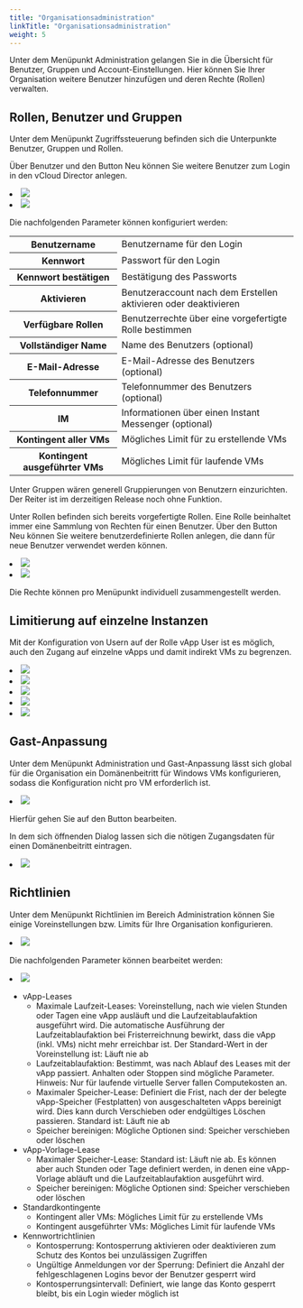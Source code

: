 ```yaml
---
title: "Organisationsadministration"
linkTitle: "Organisationsadministration"
weight: 5
---
```


<link rel="stylesheet" type="text/css" href="/de/docs/quickstart_guide/css/style.css">

Unter dem Menüpunkt Administration gelangen Sie in die Übersicht für Benutzer, Gruppen und Account-Einstellungen. Hier können Sie Ihrer Organisation weitere Benutzer hinzufügen und deren Rechte (Rollen) verwalten.

## Rollen, Benutzer und Gruppen
Unter dem Menüpunkt Zugriffssteuerung befinden sich die Unterpunkte Benutzer, Gruppen und Rollen.

Über Benutzer und den Button Neu können Sie weitere Benutzer zum Login in den vCloud Director anlegen. 


<div class="img-effect">
  <li>
    <img src="/de/docs/quickstart_guide/images/organisationsadministration/neuer_benutzer.png">
  </li>
  <li>
    <img src="/de/docs/quickstart_guide/images/organisationsadministration/neuer_benutzer_erstellen.png">
  </li>
</div>

Die nachfolgenden Parameter können konfiguriert werden:

<table class="tableformat">
  <tr>
    <th class="tableformat">Benutzername</th>
    <td class="tableformat">Benutzername für den Login</td>
  </tr>
  <tr>
    <th>Kennwort</th>
    <td>Passwort für den Login</td>
  </tr>
  <tr>
    <th>Kennwort bestätigen</th>
    <td>Bestätigung des Passworts</td>
  </tr>
  <tr>
    <th>Aktivieren</th>
    <td>Benutzeraccount nach dem Erstellen aktivieren oder deaktivieren</td>
  </tr>
  <tr>
    <th>Verfügbare Rollen</th>
    <td>Benutzerrechte über eine vorgefertigte Rolle bestimmen</td>
  </tr>
  <tr>
    <th>Vollständiger Name</th>
    <td>Name des Benutzers (optional)</td>
  </tr>
  <tr>
    <th>E-Mail-Adresse</th>
    <td>E-Mail-Adresse des Benutzers (optional)</td>
  </tr>
  <tr>
    <th>Telefonnummer</th>
    <td>Telefonnummer des Benutzers (optional)</td>
  </tr>
  <tr>
    <th>IM</th>
    <td>Informationen über einen Instant Messenger (optional)</td>
  </tr>
  <tr>
    <th>Kontingent aller VMs</th>
    <td>Mögliches Limit für zu erstellende VMs</td>
  </tr>
  <tr>
    <th>Kontingent ausgeführter VMs</th>
    <td>Mögliches Limit für laufende VMs</td>
  </tr>
</table>

Unter Gruppen wären generell Gruppierungen von Benutzern einzurichten. Der Reiter ist im derzeitigen Release noch ohne Funktion.

Unter Rollen befinden sich bereits vorgefertigte Rollen. Eine Rolle beinhaltet immer eine Sammlung von Rechten für einen Benutzer. Über den Button Neu können Sie weitere benutzerdefinierte Rollen anlegen, die dann für neue Benutzer verwendet werden können.

<div class="img-effect">
  <li>
    <img src="/de/docs/quickstart_guide/images/organisationsadministration/neue_rollen.png">
  </li>
  <li>
    <img src="/de/docs/quickstart_guide/images/organisationsadministration/neue_rollen_erstellen.png">
  </li>
</div>

Die Rechte können pro Menüpunkt individuell zusammengestellt werden.

## Limitierung auf einzelne Instanzen

Mit der Konfiguration von Usern auf der Rolle vApp User ist es möglich, auch den Zugang auf einzelne vApps und damit indirekt VMs zu begrenzen.

<div class="img-effect">
  <li>
    <img src="/de/docs/quickstart_guide/images/organisationsadministration/neuer_benutzer_erstellen.png">
  </li>
  <li>
    <img src="/de/docs/quickstart_guide/images/organisationsadministration/vdcs.png">
  </li>
  <li>
    <img src="/de/docs/quickstart_guide/images/organisationsadministration/vm_details.png">
  </li>
  <li>
    <img src="/de/docs/quickstart_guide/images/organisationsadministration/gemeinsame_nutzung.png">
  </li>
  <li>
    <img src="/de/docs/quickstart_guide/images/organisationsadministration/gemeinsame_nutzung_anpassen.png">
  </li>
</div>

## Gast-Anpassung

Unter dem Menüpunkt Administration und Gast-Anpassung lässt sich global für die Organisation ein Domänenbeitritt für Windows VMs konfigurieren, sodass die Konfiguration nicht pro VM erforderlich ist.

<div class="img-effect">
  <li>
    <img src="/de/docs/quickstart_guide/images/organisationsadministration/gast-anpassung.png">
  </li>
</div>

Hierfür gehen Sie auf den Button bearbeiten.

In dem sich öffnenden Dialog lassen sich die nötigen Zugangsdaten für einen Domänenbeitritt eintragen.

<div class="img-effect">
  <li>
    <img src="/de/docs/quickstart_guide/images/organisationsadministration/gast-ampassung_mgmt.png">
  </li>
</div>

## Richtlinien

Unter dem Menüpunkt Richtlinien im Bereich Administration können Sie einige Voreinstellungen bzw. Limits für Ihre Organisation konfigurieren.

<div class="img-effect">
  <li>
    <img src="/de/docs/quickstart_guide/images/organisationsadministration/richtlinien.png">
  </li>
</div>

Die nachfolgenden Parameter können bearbeitet werden:

<div class="img-effect">
  <li>
    <img src="/de/docs/quickstart_guide/images/organisationsadministration/richtlinien_mgmt.png">
  </li>
</div>

- vApp-Leases
  - Maximale Laufzeit-Leases: Voreinstellung, nach wie vielen Stunden oder Tagen eine vApp ausläuft und die Laufzeitablaufaktion ausgeführt wird. Die automatische Ausführung der Laufzeitablaufaktion bei Fristerreichnung bewirkt, dass die vApp (inkl. VMs) nicht mehr erreichbar ist. Der Standard-Wert in der Voreinstellung ist: Läuft nie ab
  - Laufzeitablaufaktion: Bestimmt, was nach Ablauf des Leases mit der vApp passiert. Anhalten oder Stoppen sind mögliche Parameter. Hinweis: Nur für laufende virtuelle Server fallen Computekosten an.
  - Maximaler Speicher-Lease: Definiert die Frist, nach der der belegte vApp-Speicher (Festplatten) von ausgeschalteten vApps bereinigt wird. Dies kann durch Verschieben oder endgültiges Löschen passieren. Standard ist: Läuft nie ab
  - Speicher bereinigen: Mögliche Optionen sind: Speicher verschieben oder löschen
- vApp-Vorlage-Lease
  - Maximaler Speicher-Lease: Standard ist: Läuft nie ab. Es können aber auch Stunden oder Tage definiert werden, in denen eine vApp-Vorlage abläuft und die Laufzeitablaufaktion ausgeführt wird.
  - Speicher bereinigen: Mögliche Optionen sind: Speicher verschieben oder löschen
- Standardkontingente
  - Kontingent aller VMs: Mögliches Limit für zu erstellende VMs
  - Kontingent ausgeführter VMs: Mögliches Limit für laufende VMs 
- Kennwortrichtlinien
  - Kontosperrung: Kontosperrung aktivieren oder deaktivieren zum Schutz des Kontos bei unzulässigen Zugriffen
  - Ungültige Anmeldungen vor der Sperrung: Definiert die Anzahl der fehlgeschlagenen Logins bevor der Benutzer gesperrt wird
  - Kontosperrungsintervall: Definiert, wie lange das Konto gesperrt bleibt, bis ein Login wieder möglich ist